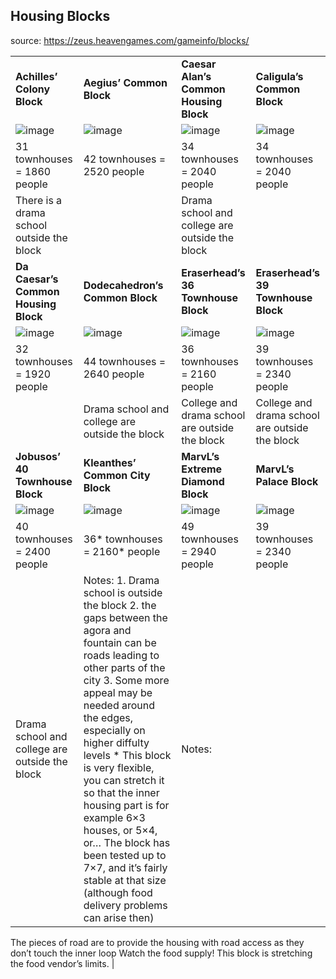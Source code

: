## Housing Blocks
source: https://zeus.heavengames.com/gameinfo/blocks/

| | | | |
| - | - | - | - |
| **Achilles’ Colony Block** | **Aegius’ Common Block** | **Caesar Alan’s Common Housing Block** | **Caligula’s Common Block** |
| ![image](https://github.com/kiwiAnton/zeus/assets/102251049/c08011e8-07f5-4351-94c9-4537a2279705) | ![image](https://github.com/kiwiAnton/zeus/assets/102251049/f88afd0f-4188-48cd-b549-87843c33d85d) | ![image](https://github.com/kiwiAnton/zeus/assets/102251049/706e5f73-bac1-4169-b03e-f8dfa2e96da0) | ![image](https://github.com/kiwiAnton/zeus/assets/102251049/be179b36-c414-4093-ba02-a17c654b90b1) |
| 31 townhouses = 1860 people | 42 townhouses = 2520 people | 34 townhouses = 2040 people | 34 townhouses = 2040 people |
| There is a drama school outside the block | | Drama school and college are outside the block | |
| **Da Caesar’s Common Housing Block** | **Dodecahedron’s Common Block** | **Eraserhead’s 36 Townhouse Block** | **Eraserhead’s 39 Townhouse Block** |
| ![image](https://github.com/kiwiAnton/zeus/assets/102251049/280389f8-645d-4e6e-9b71-4cd94d6a78ab) | ![image](https://github.com/kiwiAnton/zeus/assets/102251049/c0cdc0ba-75ca-4b27-a9db-7cb43514cbe2) | ![image](https://github.com/kiwiAnton/zeus/assets/102251049/9b851ecd-6fbd-4dbb-b58e-54ab940ebead) | ![image](https://github.com/kiwiAnton/zeus/assets/102251049/935b80aa-eb1a-4380-97e6-238c1e40cecc) |
| 32 townhouses = 1920 people | 44 townhouses = 2640 people | 36 townhouses = 2160 people | 39 townhouses = 2340 people |
| | Drama school and college are outside the block | College and drama school are outside the block | College and drama school are outside the block |
| **Jobusos’ 40 Townhouse Block** | **Kleanthes’ Common City Block** | **MarvL’s Extreme Diamond Block** | **MarvL’s Palace Block** |
| ![image](https://github.com/kiwiAnton/zeus/assets/102251049/0e389464-7f9f-49ea-a625-51d68f376daa) | ![image](https://github.com/kiwiAnton/zeus/assets/102251049/8491196b-cfba-4f6b-962b-c79d777aee66) | ![image](https://github.com/kiwiAnton/zeus/assets/102251049/70542d55-0d17-46c1-ac90-ba6be2995958) | ![image](https://github.com/kiwiAnton/zeus/assets/102251049/e17a8f28-93ac-4eab-9ee1-ca8374ffc144) |
| 40 townhouses = 2400 people | 36* townhouses = 2160* people | 49 townhouses = 2940 people | 39 townhouses = 2340 people |
| Drama school and college are outside the block | Notes: 1. Drama school is outside the block 2. the gaps between the agora and fountain can be roads leading to other parts of the city 3. Some more appeal may be needed around the edges, especially on higher diffulty levels * This block is very flexible, you can stretch it so that the inner housing part is for example 6×3 houses, or 5×4, or… The block has been tested up to 7×7, and it’s fairly stable at that size (although food delivery problems can arise then) | Notes:
The pieces of road are to provide the housing with road access as they don’t touch the inner loop
Watch the food supply! This block is stretching the food vendor’s limits. |
